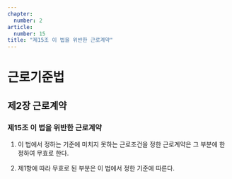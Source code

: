 ```yaml
---
chapter:
  number: 2
article:
  number: 15
title: "제15조 이 법을 위반한 근로계약"
---
```

# 근로기준법

## 제2장 근로계약

### 제15조 이 법을 위반한 근로계약

1. 이 법에서 정하는 기준에 미치지 못하는 근로조건을 정한 근로계약은 그 부분에 한정하여 무효로 한다.

2. 제1항에 따라 무효로 된 부분은 이 법에서 정한 기준에 따른다.

